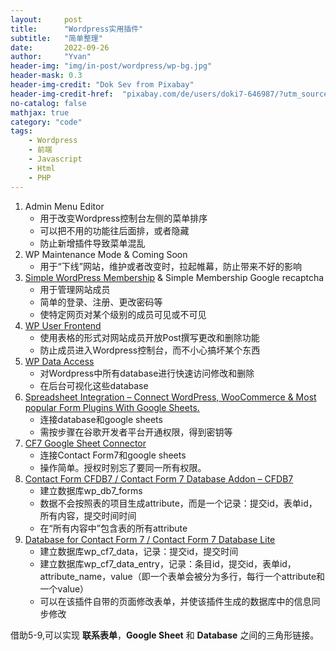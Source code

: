 ```yaml
---
layout:     post
title:      "Wordpress实用插件"
subtitle:   "简单整理"
date:       2022-09-26
author:     "Yvan"
header-img: "img/in-post/wordpress/wp-bg.jpg"
header-mask: 0.3
header-img-credit: "Dok Sev from Pixabay"
header-img-credit-href:  "pixabay.com/de/users/doki7-646987/?utm_source=link-attribution&amp;utm_medium=referral&amp;utm_campaign=image&amp;utm_content=581849"
no-catalog: false
mathjax: true
category: "code"
tags:
    - Wordpress
    - 前端
    - Javascript
    - Html
    - PHP
---
```


1. Admin Menu Editor
    - 用于改变Wordpress控制台左侧的菜单排序
    - 可以把不用的功能往后面排，或者隐藏
    - 防止新增插件导致菜单混乱
2. WP Maintenance Mode & Coming Soon
    - 用于“下线”网站，维护或者改变时，拉起帷幕，防止带来不好的影响
3. [Simple WordPress Membership](https://wordpress.org/plugins/simple-membership/) & Simple Membership Google recaptcha
    - 用于管理网站成员
    - 简单的登录、注册、更改密码等
    - 使特定网页对某个级别的成员可见或不可见
4. [WP User Frontend](https://wordpress.org/plugins/wp-user-frontend/)
    - 使用表格的形式对网站成员开放Post撰写更改和删除功能
    - 防止成员进入Wordpress控制台，而不小心搞坏某个东西
5. [WP Data Access](https://wordpress.org/plugins/wp-data-access/)
    - 对Wordpress中所有database进行快速访问修改和删除
    - 在后台可视化这些database
6. [Spreadsheet Integration – Connect WordPress, WooCommerce & Most popular Form Plugins With Google Sheets.](https://wordpress.org/plugins/wpgsi/)
    - 连接database和google sheets
    - 需按步骤在谷歌开发者平台开通权限，得到密钥等
7. [CF7 Google Sheet Connector](https://cn.wordpress.org/plugins/cf7-google-sheets-connector/)
    - 连接Contact Form7和google sheets
    - 操作简单。授权时别忘了要同一所有权限。
8. [Contact Form CFDB7 / Contact Form 7 Database Addon – CFDB7](https://cn.wordpress.org/plugins/contact-form-cfdb7/)
    - 建立数据库wp_db7_forms
    - 数据不会按照表的项目生成attribute，而是一个记录：提交id，表单id，所有内容，提交时间时间
    - 在“所有内容中”包含表的所有attribute
9. [Database for Contact Form 7 / Contact Form 7 Database Lite](https://wordpress.org/plugins/cf7-database/)
    - 建立数据库wp_cf7_data，记录：提交id，提交时间
    - 建立数据库wp_cf7_data_entry，记录：条目id，提交id，表单id，attribute_name，value（即一个表单会被分为多行，每行一个attribute和一个value）
    - 可以在该插件自带的页面修改表单，并使该插件生成的数据库中的信息同步修改

    
借助5-9,可以实现 **联系表单**，**Google Sheet** 和 **Database** 之间的三角形链接。

